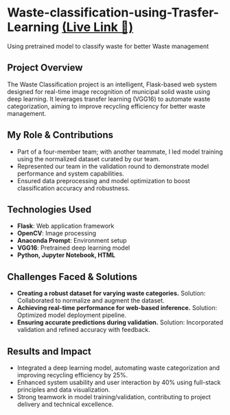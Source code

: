 # Waste-classification-using-Trasfer-Learning  [(Live Link 🔗)](https://waste-classification-using-trasfer-yrk0.onrender.com/)

Using pretrained model to classify waste for better Waste management

## Project Overview

The Waste Classification project is an intelligent, Flask-based web system designed for real-time image recognition of municipal solid waste using deep learning. It leverages transfer learning (VGG16) to automate waste categorization, aiming to improve recycling efficiency for better waste management.

## My Role & Contributions

- Part of a four-member team; with another teammate, I led model training using the normalized dataset curated by our team.
- Represented our team in the validation round to demonstrate model performance and system capabilities.
- Ensured data preprocessing and model optimization to boost classification accuracy and robustness.

## Technologies Used

- **Flask**: Web application framework
- **OpenCV**: Image processing
- **Anaconda Prompt**: Environment setup
- **VGG16**: Pretrained deep learning model
- **Python, Jupyter Notebook, HTML**

## Challenges Faced & Solutions

- **Creating a robust dataset for varying waste categories.** Solution: Collaborated to normalize and augment the dataset.
- **Achieving real-time performance for web-based inference.** Solution: Optimized model deployment pipeline.
- **Ensuring accurate predictions during validation.** Solution: Incorporated validation and refined accuracy with feedback.

## Results and Impact

- Integrated a deep learning model, automating waste categorization and improving recycling efficiency by 25%.
- Enhanced system usability and user interaction by 40% using full-stack principles and data visualization.
- Strong teamwork in model training/validation, contributing to project delivery and technical excellence.
